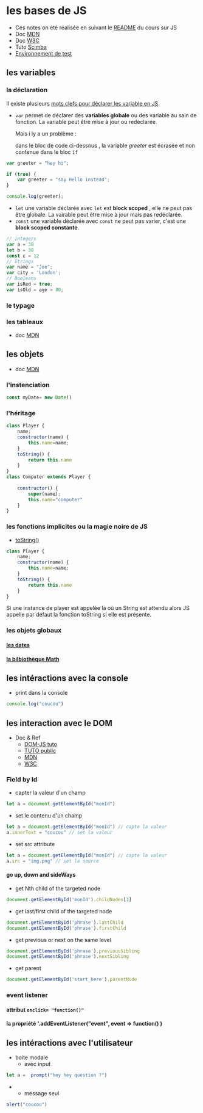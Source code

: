 # les bases de JS
 * Ces notes on été réalisée en suivant le [README](https://github.com/le-campus-numerique/JS_bases-decouverte-du-langage?tab=readme-ov-file#introduction) du cours sur JS
 * Doc [MDN](https://developer.mozilla.org/fr/docs/Web/JavaScript/Reference/Global_Objects/Math/floor)
 * Doc [W3C](https://www.w3schools.com/js/default.asp)
 * Tuto [Scimba](https://scrimba.com/learn/learnjavascript/debugging-online-co71b4b4e8cf997a4f54bc169)
 * [Environnement de test](https://jsbin.com/?html,output)


## les variables
### la déclaration
Il existe plusieurs [mots clefs pour déclarer les variable en JS](https://www.freecodecamp.org/news/var-let-and-const-whats-the-difference/).
* `var` permet de déclarer des **variables globale** ou des variable au sain de fonction. La variable peut être mise à jour ou redéclarée.

    Mais i ly a un problème :

    dans le bloc de code ci-dessous , la variable *greeter* est écrasée et non contenue dans le bloc `if`
```js
var greeter = "hey hi";

if (true) {
    var greeter = "say Hello instead";
}

console.log(greeter);
```

* `let` une variable déclarée avec `let` est **block scoped** , elle ne peut pas être globale. La vairable peut être mise à jour mais pas redéclarée.
* `const` une variable déclarée avec `const` ne peut pas varier, c'est une **block scoped constante**. 
```js
// integers
var a = 38
let b = 38
const c = 12
// Strings
var name = "Joe";
var city = 'London';
// Booleans
var isRed = true;
var isOld = age > 80;

```
### le typage

### les tableaux
* doc [MDN](https://developer.mozilla.org/fr/docs/Web/JavaScript/Reference/Global_Objects/Array)
## les objets
* doc [MDN](https://developer.mozilla.org/en-US/docs/Web/JavaScript/Reference/Classes)
### l'instenciation
```js
const myDate= new Date()
```
### l'héritage
```js
class Player {
    name;
    constructor(name) {
        this.name=name;
    }
    toString() {
        return this.name
    }
}
class Computer extends Player {
    
    constructor() {
        super(name);
        this.name="computer"
    }
}
```
### les fonctions implicites ou la magie noire de JS
* [toString()](https://developer.mozilla.org/fr/docs/Web/JavaScript/Reference/Global_Objects/Object/toString) 
```js
class Player {
    name;
    constructor(name) {
        this.name=name;
    }
    toString() {
        return this.name
    }
}
```
Si une instance de player est appelée là où un String est attendu alors JS appelle par défaut la fonction toString si elle est présente.
### les objets globaux
#### [les dates](https://developer.mozilla.org/fr/docs/Web/JavaScript/Reference/Global_Objects/Date)
#### [la bilbiothèque Math](https://developer.mozilla.org/fr/docs/Web/JavaScript/Reference/Global_Objects/Math/floor)
## les intéractions avec la console
* print dans la console
```js
console.log("coucou")
```
## les interaction avec le DOM
* Doc & Ref
    * [DOM-JS tuto](https://dom-tutorials.appspot.com/static/index.html)
    * [TUTO public](https://www.tutorialrepublic.com/javascript-tutorial/javascript-dom-manipulation.php)
    * [MDN](https://developer.mozilla.org/fr/docs/Learn/JavaScript/Client-side_web_APIs/Manipulating_documents)
    * [W3C](https://www.w3schools.com/js/js_htmldom.asp)
### Field by Id
* capter la valeur d'un champ
```js
let a = document.getElementById("monId")
```
* set le contenu d'un champ
```js
let a = document.getElementById("monId") // capte la valeur
a.innerText = "coucou" // set la valeur
```
* set src attribute
```js
let a = document.getElementById("monId") // capte la valeur
a.src = "img.png" // set la source
```
#### go up, down and sideWays
* get Nth child of the targeted node
```js
document.getElementById('monId').childNodes[1]
```
* get last/first child of the targeted node
```js
document.getElementById('phrase').lastChild
document.getElementById('phrase').firstChild
```
* get previous or next on the same level
```js
document.getElementById('phrase').previousSibling
document.getElementById('phrase').nextSibling
```
* get parent
```js
document.getElementById('start_here').parentNode
```
### event listener

#### attribut `onclick= "fonction()"`

#### la propriété '.addEventListener("event", event => function() )

## les intéractions avec l'utilisateur
* boite modale
    * avec input
```js
let a =  prompt("hey hey question ?")
```
* * message seul
```js
alert("coucou")
```